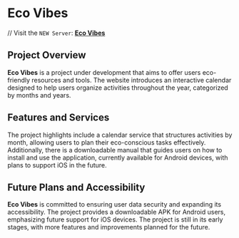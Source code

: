 # Eco Vibes
// Visit the `NEW Server`: [**Eco Vibes**](https://thanas-fuqi.github.io/eco-vibes/)

## Project Overview
**Eco Vibes** is a project under development that aims to offer users eco-friendly resources and tools. The website introduces an interactive calendar designed to help users organize activities throughout the year, categorized by months and years.

## Features and Services
The project highlights include a calendar service that structures activities by month, allowing users to plan their eco-conscious tasks effectively. Additionally, there is a downloadable manual that guides users on how to install and use the application, currently available for Android devices, with plans to support iOS in the future.

## Future Plans and Accessibility
**Eco Vibes** is committed to ensuring user data security and expanding its accessibility. The project provides a downloadable APK for Android users, emphasizing future support for iOS devices. The project is still in its early stages, with more features and improvements planned for the future.
